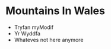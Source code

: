 Mountains In Wales
==================

* Tryfan myModif
* Yr Wyddfa
* Whateves not here anymore 



